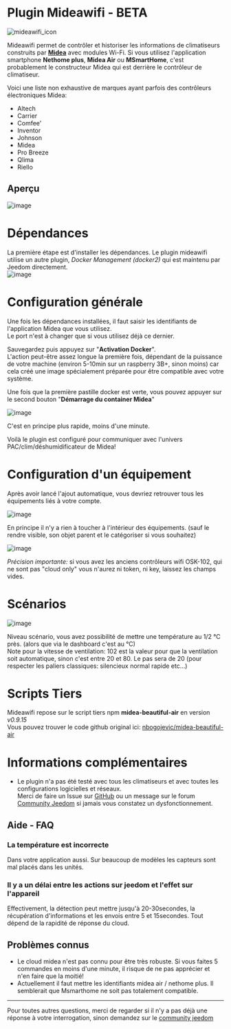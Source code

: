 
# Plugin Mideawifi - BETA


![mideawifi_icon](https://user-images.githubusercontent.com/3704897/200172116-ac8de823-46a5-4ae3-9165-fbb591c640f7.png)


Mideawifi permet de contrôler et historiser les informations de climatiseurs construits par **[Midea](https://fr.wikipedia.org/wiki/Midea)** avec modules Wi-Fi. 
Si vous utilisez l'application smartphone **Nethome plus**, **Midea Air** ou **MSmartHome**, c'est probablement le constructeur Midea qui est derrière le contrôleur de climatiseur.  

Voici une liste non exhaustive de marques ayant parfois des contrôleurs électroniques Midea:  
- Altech  
- Carrier  
- Comfee&apos;  
- Inventor  
- Johnson   
- Midea  
- Pro Breeze    
- Qlima  
- Riello   

## Aperçu  
  
![image](https://user-images.githubusercontent.com/3704897/204097207-b6488326-d70c-48b8-ab2c-57c076780517.png)  
  
# Dépendances  

La première étape est d'installer les dépendances. Le plugin mideawifi utilise un autre plugin, _Docker Management (docker2)_ qui est maintenu par Jeedom directement.  
![image](https://user-images.githubusercontent.com/3704897/200282392-7bdcd23b-a6ed-4113-81b3-40acf88448fb.png)  

# Configuration générale  

Une fois les dépendances installées, il faut saisir les identifiants de l'application Midea que vous utilisez.  
Le port n'est à changer que si vous utilisez déjà ce dernier.  
  
Sauvegardez puis appuyez sur "**Activation Docker**".  
L'action peut-être assez longue la première fois, dépendant de la puissance de votre machine (environ 5-10min sur un raspberry 3B+, sinon moins) car cela créé une image spécialement préparée pour être compatible avec votre système.  

Une fois que la première pastille docker est verte, vous pouvez appuyer sur le second bouton "**Démarrage du container Midea**"  

![image](https://user-images.githubusercontent.com/3704897/200291627-985b687d-b5ac-4335-b86d-f6cd4eef3c6f.png)  

C'est en principe plus rapide, moins d'une minute.  

Voilà le plugin est configuré pour communiquer avec l'univers PAC/clim/déshumidificateur de Midea!  
  
# Configuration d'un équipement  
  
Après avoir lancé l'ajout automatique, vous devriez retrouver tous les équipements liés à votre compte.  
  
![image](https://user-images.githubusercontent.com/3704897/201053367-b947704b-01d4-45a7-bb84-399283de13e8.png)  
  
En principe il n'y a rien à toucher à l'intérieur des équipements. (sauf le rendre visible, son objet parent et le catégoriser si vous souhaitez)  
  
![image](https://user-images.githubusercontent.com/3704897/201054699-05048f34-1d90-4212-9c16-ad753e70191b.png)  
  
*Précision importante:* si vous avez les anciens contrôleurs wifi OSK-102, qui ne sont pas "cloud only" vous n'aurez ni token, ni key, laissez les champs vides.  
  
# Scénarios  
  
  ![image](https://user-images.githubusercontent.com/3704897/202680751-883a360b-d988-4ed8-b846-cd2e35e4330b.png)  

  Niveau scénario, vous avez possibilité de mettre une température au 1/2 °C près. (alors que via le dashboard c'est au °C)  
  Note pour la vitesse de ventilation: 102 est la valeur pour que la ventilation soit automatique, sinon c'est entre 20 et 80. Le pas sera de 20 (pour respecter les paliers classiques: silencieux normal rapide etc...)  
  
# Scripts Tiers  
  
Mideawifi repose sur le script tiers npm **midea-beautiful-air** en version *v0.9.15*  
Vous pouvez trouver le code github original ici:  [nbogojevic/midea-beautiful-air](https://github.com/nbogojevic/midea-beautiful-air)  
  
# Informations complémentaires  
  
 - Le plugin n'a pas été testé avec tous les climatiseurs et avec toutes les configurations logicielles et réseaux.  
 Merci de faire un Issue sur [GitHub](https://github.com/ddelec24/mideawifi/issues) ou un message sur le forum [Community Jeedom](https://community.jeedom.com/) si jamais vous constatez un dysfonctionnement.  
  
## Aide - FAQ  
  
### La température est incorrecte  
Dans votre application aussi. Sur beaucoup de modèles les capteurs sont mal placés dans les unités.  
  
### Il y a un délai entre les actions sur jeedom et l'effet sur l'appareil  
Effectivement, la détection peut mettre jusqu'à 20-30secondes, la récupération d'informations et les envois entre 5 et 15secondes. Tout dépend de la rapidité de réponse du cloud.  

## Problèmes connus

- Le cloud midea n'est pas connu pour être très robuste. Si vous faites 5 commandes en moins d'une minute, il risque de ne pas apprécier et n'en faire que la moitié!  
- Actuellement il faut mettre les identifiants midea air / nethome plus. Il semblerait que Msmarthome ne soit pas totalement compatible.  

---------------------------------------------------------------
Pour toutes autres questions, merci de regarder si il n'y a pas déjà une réponse à votre interrogation, sinon demandez sur le [community jeedom](https://community.jeedom.com)
